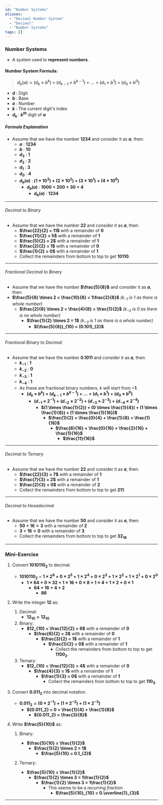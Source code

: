 ```yaml
---
id: "Number Systems"
aliases:
  - "Decimal Number System"
  - "Decimal"
  - "Number Systems"
tags: []
---
```

### Number Systems
+ A system used to **represent numbers**.

#### Number System Formula:
> **$d_b(a) = (d_k\times b^k) + (d_{k-1}\times b^{k-1}) + \dots + (d_1\times b^1) + (d_0\times b^0)$**
+ **$d$** : Digit
+ **$b$** : Base
+ **$a$** : Number
+ **$k$** : The current digit's index
+ **$d_k$** : **$k^{th}$** digit of **$a$**

##### Formula Explanation
+ Assume that we have the number **$1234$** and consider it as **$a$**, then:
    + **$a$** : **$1234$**
    + **$b$** : **$10$**
    + **$d_3$** : **$1$**
    + **$d_2$** : **$2$**
    + **$d_1$** : **$3$**
    + **$d_0$** : **$4$**
    + **$d_b(a)$** : **($1\times 10^3) + (2\times 10^2) + (3\times 10^1) + (4\times 10^0)$**
        + **$d_b(a)$** : **$1000 + 200 + 30 + 4$**
            + **$d_b(a)$** : **$1234$**

---
###### Decimal to Binary
+ Assume that we have the number **$22$** and consider it as **$a$**, then:
    + **$\frac{22}{2} = 11$** with a remainder of **$0$**
    + **$\frac{11}{2} = 5$** with a remainder of **$1$**
    + **$\frac{5}{2} = 2$** with a remainder of **$1$**
    + **$\frac{2}{2} = 1$** with a remainder of **$0$**
    + **$\frac{1}{2} = 0$** with a remainder of **$1$**
    + Collect the remainders from bottom to top to get **$10110$**.

---
###### Fractional Decimal to Binary
+ Assume that we have the number **$\frac{5}{8}$** and consider it as **$a$**, then:
+ **$\frac{5}{8} \times 2 = \frac{10}{8} = 1\frac{2}{8}$** *($k_{-1}$ is $1$ as there is whole number)*
    + **$\frac{2}{8} \times 2 = \frac{4}{8} = \frac{1}{2}$** *($k_{-2}$ is $0$ as there is no whole number)*
        + **$\frac{1}{2} \times 2 = 1$** *($k_{-3}$ is $1$ as there is a whole number)*
            + **$(\frac{5}{8})_{10} = (0.101)_{2}$**

---
###### Fractional Binary to Decimal
+ Assume that we have the number **$0.1011$** and consider it as **$a$**, then:
    + **$k_{-1}$** : **$1$**
    + **$k_{-2}$** : **$0$**
    + **$k_{-3}$** : **$1$**
    + **$k_{-4}$** : **$1$**
    + As these are fractional binary numbers, $k$ will start from **$-1$**.
        + **$(d_k\times b^k) + (d_{k-1}\times b^{k-1}) + \dots + (d_1\times b^1) + (d_0\times b^0)$**
            + **$(d_{-1}\times 2^{-1}) + (d_{-2}\times 2^{-2}) + (d_{-3}\times 2^{-3}) + (d_{-4}\times 2^{-4})$**
                + **$(1 \times \frac{1}{2}) + (0 \times \frac{1}{4}) + (1 \times \frac{1}{8}) + (1 \times \frac{1}{16})$**
                    + **$\frac{1}{2} + \frac{0}{4} + \frac{1}{8} + \frac{1}{16}$**
                        + **$\frac{8}{16} + \frac{0}{16} + \frac{2}{16} + \frac{1}{16}$**
                            + **$\frac{11}{16}$**
---

###### Decimal to Ternary
+ Assume that we have the number **$22$** and consider it as **$a$**, then:
    + **$\frac{22}{3} = 7$** with a remainder of **$1$**
    + **$\frac{7}{3} = 2$** with a remainder of **$1$**
    + **$\frac{2}{3} = 0$** with a remainder of **$2$**
    + Collect the remainders from bottom to top to get **$211$**.
---

###### Decimal to Hexadecimal
+ Assume that we have the number **$50$** and consider it as **$a$**, then:
    + **$50 \div 16 = 3$** with a remainder of **$2$**
    + **$3 \div 16 = 0$** with a remainder of **$3$**
    + Collect the remainders from bottom to top to get **$32_{16}$**
---

### Mini-Exercise
1. Convert **$1010110_2$** to decimal.
    + **$1010110_2$** = **$1 \times 2^6 + 0 \times 2^5 + 1 \times 2^4 + 0 \times 2^3 + 1 \times 2^2 + 1 \times 2^1 + 0 \times 2^0$**
        + **$1 \times 64 + 0 \times 32 + 1 \times 16 + 0 \times 8 + 1 \times 4 + 1 \times 2 + 0 \times 1$**
            + **$64 + 16 + 4 + 2$**
                + **$86$**

2. Write the integer **$12$** as:
    1. Decimal:
        + **$12_{10} = 12_{10}$**
    2. Binary:
        + **$12_{10} = \frac{12}{2} = 6$** with a remainder of **$0$**
            + **$\frac{6}{2} = 3$** with a remainder of **$0$**
                + **$\frac{3}{2} = 1$** with a remainder of **$1$**
                    + **$\frac{1}{2} = 0$** with a remainder of **$1$**
                        + Collect the remainders from bottom to top to get **$1100_{2}$**.
    3. Ternary:
        + **$12_{10} = \frac{12}{3} = 4$** with a remainder of **$0$**
            + **$\frac{4}{3} = 1$** with a remainder of **$1$**
                + **$\frac{1}{3} = 0$** with a remainder of **$1$**
                    + Collect the remainders from bottom to top to get **$110_{3}$**.

3. Convert **${0.011_2}$** into decimal notation.
    + **${0.011_2} = (0 \times 2^{-1}) + (1 \times 2^{-2}) + (1 \times 2^{-3})$**
        + **${0.011_2} = 0 + \frac{1}{4} + \frac{1}{8}$**
            + **${0.011_2} = \frac{3}{8}$**

4. Write **$\frac{5}{10}$** as:
    1. Binary:
        + **$\frac{5}{10} = \frac{1}{2}$**
            + **$\frac{1}{2} \times 2 = 1$**
                + **$\frac{5}{10} = 0.1_{2}$**

    2. Ternary:
        + **$\frac{5}{10} = \frac{1}{2}$**
            + **$\frac{1}{2} \times 3 = 1\frac{1}{2}$**
                + **$\frac{1}{2} \times 3 = 1\frac{1}{2}$**
                    + This seems to be a *recurring fraction*
                        + **$\frac{5}{10}_{10} = 0.\overline{1}_{3}$**
---
